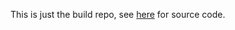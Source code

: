 This is just the build repo, see [here](https://github.com/jamesoconnr/jamesoconnr.com-src) for source code.
